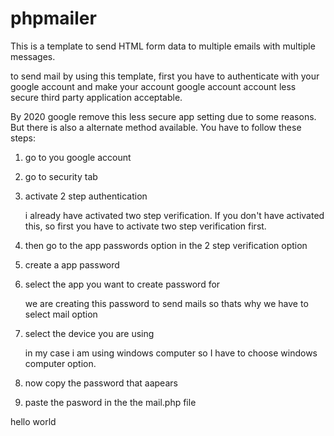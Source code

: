 # phpmailer
<p>This is a template to send HTML form data to multiple emails with multiple messages.<p>
<p>to send mail by using this template, first you have to authenticate with your google account and make your account google account account less secure third party application acceptable.</p>
<p>By 2020 google remove this less secure app setting due to some reasons. But there is also a alternate method available. You have to follow these steps:</p>
<ol>
<li>
<p>go to you google account</p>
</li>


<li>
<p>go to security tab</p>
</li>
<!-- <img src="C:\Users\sahil\OneDrive\Pictures\Screenshots\Screenshot(12).png"> -->


<li>
<p>activate 2 step authentication</p>
</li>
<!-- <img src="C:\Users\sahil\OneDrive\Pictures\Screenshots\Screenshot(13).png"> -->
<p>i already have activated two step verification. If you don't have activated this, so first you have to activate two step verification first. 


<li>
<p>then go to the app passwords option in the 2 step verification option</p>
</li>
<!-- <img src="C:\Users\sahil\OneDrive\Pictures\Screenshots\Screenshot(14).png"> -->


<li>
<p>create a app password</p>
</li>


<li>
<p>select the app you want to create password for</p>
</li>
<!-- <img src="C:\Users\sahil\OneDrive\Pictures\Screenshots\Screenshot(15).png"> -->
<p>we are creating this password to send mails so thats why we have to select mail option</p>


<li>
<p>select the device you are using</p>
</li>
<!-- <img src="C:\Users\sahil\OneDrive\Pictures\Screenshots\Screenshot(15).png"> -->
<p>in my case i am using windows computer so  I have to choose windows computer option.</p>


<li>
<p>now copy the password that aapears</p>
</li>

<li>
<p>paste the pasword in the the mail.php file 
</li>
</ol>
<p> hello world</p>
